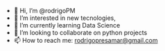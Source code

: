 - 👋 Hi, I’m @rodrigoPM
- 👀 I’m interested in new tecnologies, 
- 🌱 I’m currently learning Data Science
- 💞️ I’m looking to collaborate on python projects
- 📫 How to reach me: rodrigopresamar@gmail.com

<!---
rodrigoPM/rodrigoPM is a ✨ special ✨ repository because its `README.md` (this file) appears on your GitHub profile.
You can click the Preview link to take a look at your changes.
--->
